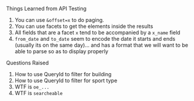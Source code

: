 Things Learned from API Testing
1. You can use `&offset=x` to do paging.
2. You can use facets to get the elements inside the results
3. All fields that are a facet `x` tend to be accompanied by a `x_name` field
4. `from_date` and `to_date` seem to encode the date it starts and ends (usually its on the same day)... and has a format that we will want to be able to parse so as to display properly

Questions Raised
1. How to use QueryId to filter for building
2. How to use QueryId to filter for sport type
3. WTF is `oe_...`
4. WTF is `searcheable`